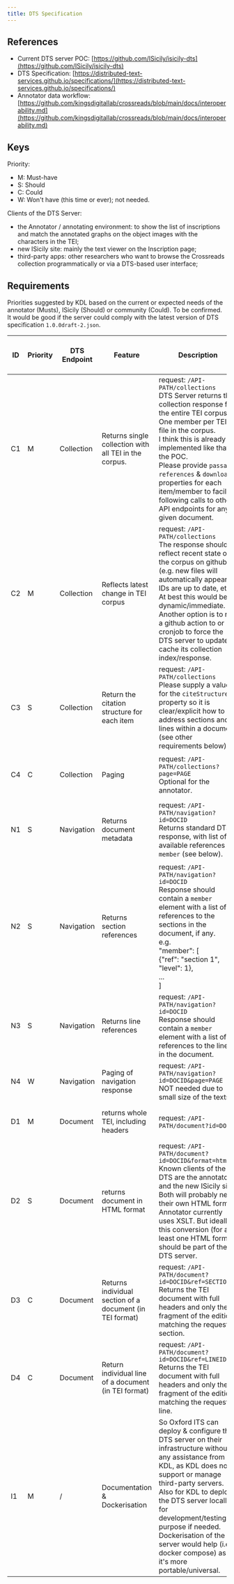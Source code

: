 ```yaml
---
title: DTS Specification
---
```


## References

* Current DTS server POC: [https://github.com/ISicily/isicily-dts](https://github.com/ISicily/isicily-dts)
* DTS Specification: [https://distributed-text-services.github.io/specifications/](https://distributed-text-services.github.io/specifications/)
* Annotator data workflow: [https://github.com/kingsdigitallab/crossreads/blob/main/docs/interoperability.md](https://github.com/kingsdigitallab/crossreads/blob/main/docs/interoperability.md)

## Keys

Priority:

* M: Must-have
* S: Should
* C: Could
* W: Won't have (this time or ever); not needed.

Clients of the DTS Server:

* the Annotator / annotating environment: to show the list of inscriptions and match the annotated graphs on the object images with the characters in the TEI;
* new ISicily site: mainly the text viewer on the Inscription page;
* third-party apps: other researchers who want to browse the Crossreads collection programmatically or via a DTS-based user interface;

## Requirements

Priorities suggested by KDL based on the current or expected needs of the annotator (Musts), ISicily (Should) or community (Could). To be confirmed.
It would be good if the server could comply with the latest version of DTS specification `1.0.0draft-2.json`.

| ID | Priority | DTS Endpoint | Feature | Description | Current work-around implementation in the Annotator |
| --- | -------- | ------------ | ------- | ----------- | --------------------------------------------------- |
| C1 | M | Collection | Returns single collection with all TEI in the corpus. | request: `/API-PATH/collections`<br>DTS Server returns the collection response for the entire TEI corpus. One member per TEI file in the corpus.<br>I think this is already implemented like that in the POC.<br>Please provide `passage`, `references` & `download` properties for each item/member to facilite following calls to other API endpoints for any given document. | Annotator uses a static copy of the collection response generated once by the POC DTS server. Then manually modified for testing purpose. But this is not scalable. |
| C2 | M | Collection | Reflects latest change in TEI corpus | request: `/API-PATH/collections`<br>The response should reflect recent state of the corpus on github (e.g. new files will automatically appear; IDs are up to date, etc.).<br>At best this would be dynamic/immediate.<br>Another option is to run a github action to or cronjob to force the DTS server to update & cache its collection index/response. | / |
| C3 | S | Collection | Return the citation structure for each item | request: `/API-PATH/collections`<br>Please supply a value for the `citeStructure` property so it is clear/explicit how to address sections and lines within a document (see other requirements below). | / |
| C4 | C | Collection | Paging | request: `/API-PATH/collections?page=PAGE`<br>Optional for the annotator. | Optional as the Annotator can fetch the entire collection in one request/response. |
| N1 | S | Navigation | Returns document metadata | request: `/API-PATH/navigation?id=DOCID`<br>Returns standard DTS response, with list of available references in `member` (see below). | Collection contains reference to TEI document URL on github. And segmentation logic (sections & lines) is part of the annotator. |
| N2 | S | Navigation | Returns section references | request: `/API-PATH/navigation?id=DOCID`<br>Response should contain a `member` element with a list of references to the sections in the document, if any. <br>e.g.<br>"member": [<br> {"ref": "section 1", "level": 1}, <br> ...<br>] | Not currently needed. But may be required later.<br>To be discussed with Simona. |
| N3 | S | Navigation | Returns line references | request: `/API-PATH/navigation?id=DOCID`<br>Response should contain a `member` element with a list of references to the lines in the document. | Not needed by the annotator.<br>New ISicily site could make use of it (TBC 2024). |
| N4 | W | Navigation | Paging of navigation response | request: `/API-PATH/navigation?id=DOCID&page=PAGE`<br>NOT needed due to small size of the texts. | / |
| D1 | M | Document | returns whole TEI, including headers | request: `/API-PATH/document?id=DOCID` | Collection/Navigation contains reference to TEI document URL on github. |
| D2 | S | Document | returns document in HTML format | request: `/API-PATH/document?id=DOCID&format=html`<br>Known clients of the DTS are the annotator and the new ISicily site. Both will probably need their own HTML format. Annotator currently uses XSLT. But ideally this conversion (for at least one HTML format) should be part of the DTS server. | Transform from TEI to HTML is part of the Annotator. |
| D3 | C | Document | Returns individual section of a document (in TEI format) | request: `/API-PATH/document?id=DOCID&ref=SECTIONID`<br>Returns the TEI document with full headers and only the fragment of the edition matching the requested section. | Annotator contains logic to parses the TEI XML & extract sections from it using XPATH. |
| D4 | C | Document | Return individual line of a document (in TEI format) | request: `/API-PATH/document?id=DOCID&ref=LINEID`<br>Returns the TEI document with full headers and only the fragment of the edition matching the requested line. | Not actually needed for the annotator and the ISicily site. |
| I1 | M | / | Documentation<br>& Dockerisation | So Oxford ITS can deploy & configure the DTS server on their infrastructure without any assistance from KDL, as KDL does not support or manage third-party servers.<br>Also for KDL to deploy the DTS server locally for development/testing purpose if needed.<br>Dockerisation of the server would help (i.e. docker compose) as it's more portable/universal. | / |
